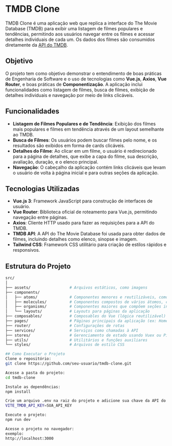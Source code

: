 # TMDB Clone

TMDB Clone é uma aplicação web que replica a interface do The Movie Database (TMDB) para exibir uma listagem de filmes populares e tendências, permitindo aos usuários navegar entre os filmes e acessar detalhes individuais de cada um. Os dados dos filmes são consumidos diretamente da [API do TMDB](https://www.themoviedb.org/documentation/api).

## Objetivo

O projeto tem como objetivo demonstrar o entendimento de boas práticas de Engenharia de Software e o uso de tecnologias como **Vue.js**, **Axios**, **Vue Router**, e boas práticas de **Componentização**. A aplicação inclui funcionalidades como listagem de filmes, busca de filmes, exibição de detalhes individuais e navegação por meio de links clicáveis.

## Funcionalidades

- **Listagem de Filmes Populares e de Tendência**: Exibição dos filmes mais populares e filmes em tendência através de um layout semelhante ao TMDB.
- **Busca de Filmes**: Os usuários podem buscar filmes pelo nome, e os resultados são exibidos em forma de cards clicáveis.
- **Detalhes do Filme**: Ao clicar em um filme, o usuário é redirecionado para a página de detalhes, que exibe a capa do filme, sua descrição, avaliação, duração, e o elenco principal.
- **Navegação**: O cabeçalho da aplicação contém links clicáveis que levam o usuário de volta à página inicial e para outras seções da aplicação.

## Tecnologias Utilizadas

- **Vue.js 3**: Framework JavaScript para construção de interfaces de usuário.
- **Vue Router**: Biblioteca oficial de roteamento para Vue.js, permitindo navegação entre páginas.
- **Axios**: Cliente HTTP usado para fazer as requisições para a API do TMDB.
- **TMDB API**: A API do The Movie Database foi usada para obter dados de filmes, incluindo detalhes como elenco, sinopse e imagem.
- **Tailwind CSS**: Framework CSS utilitário para criação de estilos rápidos e responsivos.

## Estrutura do Projeto

```bash
src/
│
├── assets/                 # Arquivos estáticos, como imagens
├── components/
│   ├── atoms/              # Componentes menores e reutilizáveis, como botões e links
│   ├── molecules/          # Componentes compostos de vários átomos, como menus e cards
│   ├── organisms/          # Componentes maiores que compõem seções inteiras
│   └── layouts/            # Layouts para páginas da aplicação
├── composables/            # Composables do Vue (lógica reutilizável) para manipulação de dados
├── pages/                  # Páginas principais da aplicação (ex: Home, MovieDetails)
├── router/                 # Configurações de rotas
├── services/               # Serviços como chamadas à API
├── stores/                 # Gerenciamento de estado usando Vuex ou Pinia
├── utils/                  # Utilitários e funções auxiliares
└── styles/                 # Arquivos de estilo CSS

## Como Executar o Projeto
Clone o repositório:
git clone https://github.com/seu-usuario/tmdb-clone.git

Acesse a pasta do projeto:
cd tmdb-clone

Instale as dependências:
npm install

Crie um arquivo .env na raiz do projeto e adicione sua chave da API do TMDB:
VITE_TMDB_API_KEY=SUA_API_KEY

Execute o projeto:
npm run dev

Acesse o projeto no navegador:
exemplo:
http://localhost:3000
```
